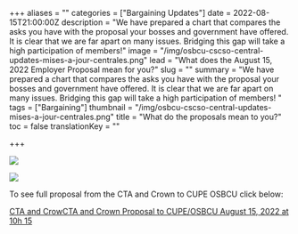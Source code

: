 +++
aliases = ""
categories = ["Bargaining Updates"]
date = 2022-08-15T21:00:00Z
description = "We have prepared a chart that compares the asks you have with the proposal your bosses and government have offered. It is clear that we are far apart on many issues. Bridging this gap will take a high participation of members!"
image = "/img/osbcu-cscso-central-updates-mises-a-jour-centrales.png"
lead = "What does the August 15, 2022 Employer Proposal mean for you?"
slug = ""
summary = "We have prepared a chart that compares the asks you have with the proposal your bosses and government have offered. It is clear that we are far apart on many issues. Bridging this gap will take a high participation of members! "
tags = ["Bargaining"]
thumbnail = "/img/osbcu-cscso-central-updates-mises-a-jour-centrales.png"
title = "What do the proposals mean to you?"
toc = false
translationKey = ""

+++

![](/img/0cbe1355-2abc-41da-ac1d-cdece2cf68ea.jpeg)

![](/img/3a110147-4690-4731-8ba3-abc5e271968e.jpeg)

To see full proposal from the CTA and Crown to CUPE OSBCU click below:

[CTA and CrowCTA and Crown Proposal to CUPE/OSBCU August 15, 2022 at 10h 15](/img/cta-and-crown-pass-back-to-cupe-august-15-2022.docx)
